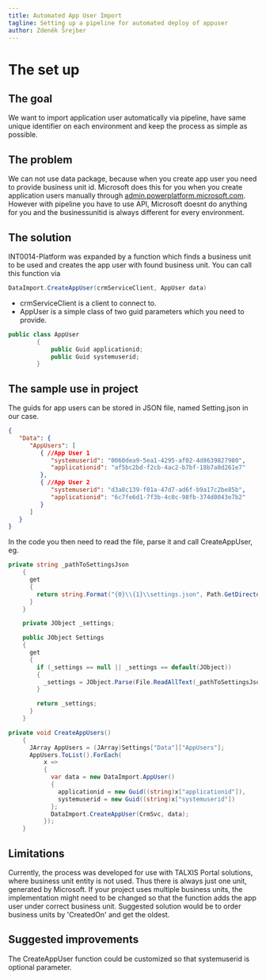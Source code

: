 ```yaml
---
title: Automated App User Import
tagline: Setting up a pipeline for automated deploy of appuser
author: Zdeněk Šrejber
---
```


# **The set up**
## The goal
We want to import application user automatically via pipeline, have same unique identifier on each environment and keep the process as simple as possible.

## The problem
We can not use data package, because when you create app user you need to provide business unit id. Microsoft does this for you when you create application users manually through [admin.powerplatform.microsoft.com](https://www.admin.powerplatform.microsoft.com). However with pipeline you have to use API, Microsoft doesnt do anything for you and the businessunitid is always different for every environment.

## The solution
INT0014-Platform was expanded by a function which finds a business unit to be used and creates the app user with found business unit. You can call this function via 
```C#
DataImport.CreateAppUser(crmServiceClient, AppUser data)
```
- crmServiceClient is a client to connect to.
- AppUser is a simple class of two guid parameters which you need to provide.
```C#
public class AppUser
        {
            public Guid applicationid;
            public Guid systemuserid;
        }
```

## The sample use in project
The guids for app users can be stored in JSON file, named Setting.json in our case.
```JSON
{
   "Data": {
      "AppUsers": [
         { //App User 1
            "systemuserid": "0060dea9-5ea1-4295-af02-4d8639827980",
            "applicationid": "af5bc2bd-f2cb-4ac2-b7bf-18b7a8d261e7"
         },
         { //App User 2
            "systemuserid": "d3a8c139-f01a-47d7-ad6f-b9a17c2be85b",
            "applicationid": "6c7fe6d1-7f3b-4c0c-98fb-374d0043e7b2"
         }
      ]
   }
}
```
In the code you then need to read the file, parse it and call CreateAppUser, eg.
```C#
private string _pathToSettingsJson
    {
      get
      {
        return string.Format("{0}\\{1}\\settings.json", Path.GetDirectoryName(Assembly.GetExecutingAssembly().Location), GetImportPackageDataFolderName);
      }
    }

    private JObject _settings;

    public JObject Settings
    {
      get
      {
        if (_settings == null || _settings == default(JObject))
        {
          _settings = JObject.Parse(File.ReadAllText(_pathToSettingsJson));
        }

        return _settings;
      }
    }

private void CreateAppUsers()
    {
      JArray AppUsers = (JArray)Settings["Data"]["AppUsers"];
      AppUsers.ToList().ForEach(
          x =>
          {
            var data = new DataImport.AppUser()
            {
              applicationid = new Guid((string)x["applicationid"]),
              systemuserid = new Guid((string)x["systemuserid"])
            };
            DataImport.CreateAppUser(CrmSvc, data);
          });
    }
```

## Limitations
Currently, the process was developed for use with TALXIS Portal solutions, where business unit entity is not used. Thus there is always just one unit, generated by Microsoft. If your project uses multiple business units, the implementation might need to be changed so that the function adds the app user under correct business unit. Suggested solution would be to order business units by 'CreatedOn' and get the oldest.
## Suggested improvements
The CreateAppUser function could be customized so that systemuserid is optional parameter.